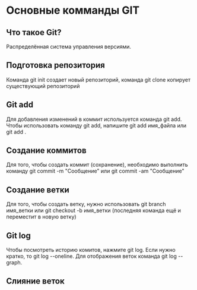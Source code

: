 # Основные комманды GIT

## Что такое Git?
Распределённая система управления версиями.

## Подготовка репозитория
Команда git init создает новый репозиторий, команда git clone копирует существующий репозиторий

## Git add
Для добавления изменений в коммит используется команда git add. Чтобы использовать команду git add, напишите git add имя_файла или git add .

## Создание коммитов
Для того, чтобы создать коммит (сохранение), необходимо выполнить команду git commit -m "Сообщение" или git commit -am "Сообщение"


## Создание ветки
Для того, чтобы создать ветку, нужно использовать git branch имя_ветки или git checkout -b имя_ветки (последняя команда ещё и переместит в новую ветку)

## Git log
Чтобы посмотреть историю комитов, нажмите git log. Если нужно кратко, то git log --oneline. Для отображения веток команда git log --graph. 

## Слияние веток
